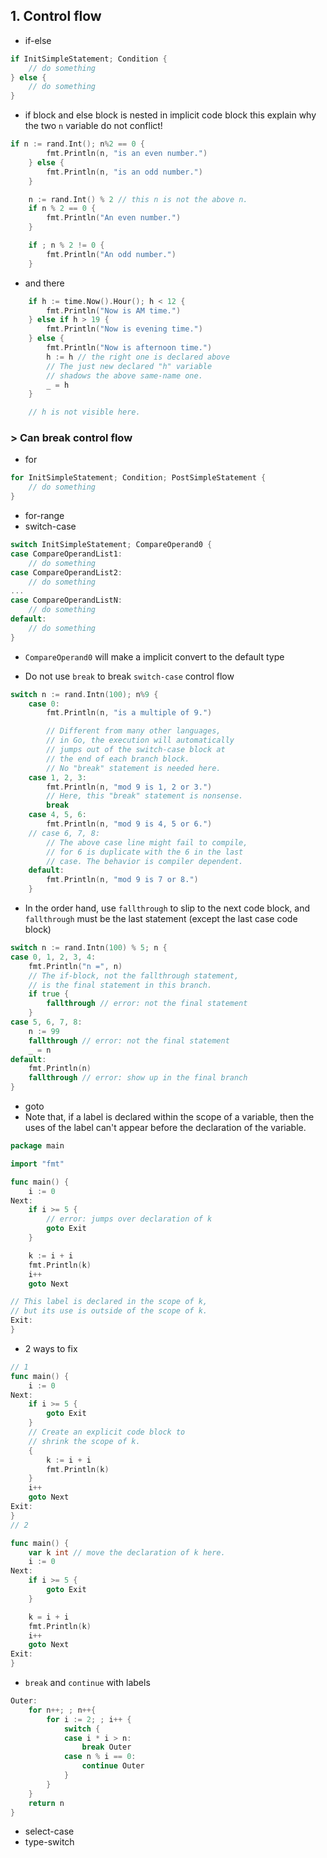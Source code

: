 ## 1. Control flow

- if-else

```go
if InitSimpleStatement; Condition {
	// do something
} else {
	// do something
}
```

- if block and else block is nested in implicit code block
  this explain why the two `n` variable do not conflict!

```go
if n := rand.Int(); n%2 == 0 {
		fmt.Println(n, "is an even number.")
	} else {
		fmt.Println(n, "is an odd number.")
	}

	n := rand.Int() % 2 // this n is not the above n.
	if n % 2 == 0 {
		fmt.Println("An even number.")
	}

	if ; n % 2 != 0 {
		fmt.Println("An odd number.")
	}
```

- and there

```go
	if h := time.Now().Hour(); h < 12 {
		fmt.Println("Now is AM time.")
	} else if h > 19 {
		fmt.Println("Now is evening time.")
	} else {
		fmt.Println("Now is afternoon time.")
		h := h // the right one is declared above
		// The just new declared "h" variable
		// shadows the above same-name one.
		_ = h
	}

	// h is not visible here.
```

### > Can break control flow

- for

```go
for InitSimpleStatement; Condition; PostSimpleStatement {
	// do something
}
```

- for-range
- switch-case

```go
switch InitSimpleStatement; CompareOperand0 {
case CompareOperandList1:
	// do something
case CompareOperandList2:
	// do something
...
case CompareOperandListN:
	// do something
default:
	// do something
}
```

- `CompareOperand0` will make a implicit convert to the default type

- Do not use `break` to break `switch-case` control flow

```go
switch n := rand.Intn(100); n%9 {
	case 0:
		fmt.Println(n, "is a multiple of 9.")

		// Different from many other languages,
		// in Go, the execution will automatically
		// jumps out of the switch-case block at
		// the end of each branch block.
		// No "break" statement is needed here.
	case 1, 2, 3:
		fmt.Println(n, "mod 9 is 1, 2 or 3.")
		// Here, this "break" statement is nonsense.
		break
	case 4, 5, 6:
		fmt.Println(n, "mod 9 is 4, 5 or 6.")
	// case 6, 7, 8:
		// The above case line might fail to compile,
		// for 6 is duplicate with the 6 in the last
		// case. The behavior is compiler dependent.
	default:
		fmt.Println(n, "mod 9 is 7 or 8.")
	}
```

- In the order hand, use `fallthrough` to slip to the next code block, and `fallthrough` must be the last statement (except the last case code block)

```go
switch n := rand.Intn(100) % 5; n {
case 0, 1, 2, 3, 4:
	fmt.Println("n =", n)
	// The if-block, not the fallthrough statement,
	// is the final statement in this branch.
	if true {
		fallthrough // error: not the final statement
	}
case 5, 6, 7, 8:
	n := 99
	fallthrough // error: not the final statement
	_ = n
default:
	fmt.Println(n)
	fallthrough // error: show up in the final branch
}
```

- goto
- Note that, if a label is declared within the scope of a variable, then the uses of the label can't appear before the declaration of the variable.

```go
package main

import "fmt"

func main() {
	i := 0
Next:
	if i >= 5 {
		// error: jumps over declaration of k
		goto Exit
	}

	k := i + i
	fmt.Println(k)
	i++
	goto Next

// This label is declared in the scope of k,
// but its use is outside of the scope of k.
Exit:
}
```

- 2 ways to fix

```go
// 1
func main() {
	i := 0
Next:
	if i >= 5 {
		goto Exit
	}
	// Create an explicit code block to
	// shrink the scope of k.
	{
		k := i + i
		fmt.Println(k)
	}
	i++
	goto Next
Exit:
}
// 2

func main() {
	var k int // move the declaration of k here.
	i := 0
Next:
	if i >= 5 {
		goto Exit
	}

	k = i + i
	fmt.Println(k)
	i++
	goto Next
Exit:
}

```

- `break` and `continue` with labels

```go
Outer:
	for n++; ; n++{
		for i := 2; ; i++ {
			switch {
			case i * i > n:
				break Outer
			case n % i == 0:
				continue Outer
			}
		}
	}
	return n
}
```

- select-case
- type-switch
